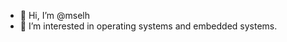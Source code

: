 - 👋 Hi, I’m @mselh
- 👀 I’m interested in operating systems and embedded systems.

<!---
mselh/mselh is a ✨ special ✨ repository because its `README.md` (this file) appears on your GitHub profile.
You can click the Preview link to take a look at your changes.
--->
